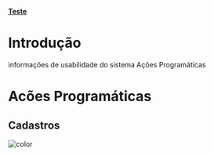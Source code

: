 <head>
  <link rel="stylesheet" href="readme.css">
</head>

**[Teste](README.MD ':class=btn')**


# Introdução
informações de usabilidade do sistema
Ações Programáticas
# Acões Programáticas
## Cadastros



<p><img data-origin="linear-gradient(to left bottom, #b5b2ed 0%, #b5b2ed 100%)" alt="color"></p>











